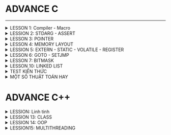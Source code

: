 # ADVANCE C
---

<details><summary>LESSON 1: Compiler - Macro</summary>
</p>

</p>

</details>

<details><summary>LESSION 2: STDARG - ASSERT</summary>
</p>
Thư viện Stdarg cung cấp các phương thức làm việc với các input parameter không xác định. Ví dụ điển hình là *scanf*,*printf*
Các tham số:
   + va_list:là một kiểu dữ liệu để đại diện cho danh sách các đối số biến đổi.
   + va_start: Bắt đầu một danh sách đối số biến đổi. Nó cần được gọi trước khi truy cập các đối số biến đổi đầu tiên.
   + va_arg: Truy cập một đối số trong danh sách. Hàm này nhận một đối số của kiểu được xác định bởi tham số thứ .
   + va_end: Kết thúc việc sử dụng danh sách đối số biến đổi. Nó cần được gọi trước khi kết thúc hàm.

Thư viện Assert
   + Cung cấp macro assert. 
   + Macro này được sử dụng để kiểm tra một điều kiện. 
   + Nếu điều kiện đúng (true), không có gì xảy ra và chương trình tiếp tục thực thi.
   + Nếu điều kiện sai (false), chương trình dừng lại và thông báo một thông điệp lỗi.
   + Dùng trong debug, dùng #define NDEBUG để tắt debug
</p>

</details>

<details><summary>LESSON 3: POINTER</summary>
</p>

### Introduction to Pointer in C
Pointer is the variable that store address of another object.

![image](https://github.com/NguyenNgocQuyen29/AdvanceC/assets/124705679/68cbf054-eb00-4e7b-a7d7-9d988eb7d704)

Ví dụ: một con trỏ P lưu địa chỉ của biến a. Khi đó p = &a 
*Khai báo con trỏ*: datatype *ptr;. Khi gọi p tức là con trỏ , nó lưu địa chỉ của biến a nên giá trị của con trỏ là địa chỉ của biến a(p = &a), còn muốn lấy giá trị của biến a thì dùng *ptr.

### Working with Pointer
1.
Ta có thể thay đổi giá trị của một biến thông qua con trỏ. Bằng cách trỏ tới địa chỉ của biến đó và thay đổi giá trị tay địa chỉ của biến.

![image](https://github.com/NguyenNgocQuyen29/AdvanceC/assets/124705679/3616c1d7-6ef9-4f67-a509-b0d0c143cca3)


Ở ví dụ này tôi đã trỏ tới địa chỉ của biến a và change value of a variable. The new value of a variable is 20. Tôi chỉ thay đổi giá trị tại vùng địa chỉ mà con trỏ trỏ tới chứ không thay đổi địa chỉ nên output của chương trình địa chỉ của a vẫn không thay đổi 
=> Out put của chương trình:

![image](https://github.com/NguyenNgocQuyen29/AdvanceC/assets/124705679/c07632fa-ddc2-4bd7-91b4-eb616b3a5c27)

2. Pointer Arithmetic
Giả sử địa chỉ của biến a là 2002 thì p+1 = ? Có phải là 2003 không?

![image](https://github.com/NguyenNgocQuyen29/AdvanceC/assets/124705679/10b8bfa7-6e79-4151-94f3-56463dec17fa)

Câu trả lời là không nhé. Bởi vì p là một con trỏ kiểu interger thì khi tăng nó lên 1 tức là đi tới địa chỉ của integer tiếp theo. Bởi vì size của integer là 4 byte nên go to the next integer, nghĩa là we need to skip four. Tức là p + 1 = 2002 + 4 = 2006.

3. Void Pointer 
Void Pointer: là con trỏ trỏ tới địa chỉ bất kì mà không cần biết kiểu dữ liệu của nó. Chúng ta chỉ được lưu địa chỉ của đối tượng khác vào con trỏ void chứ không xem được giá trị tại địa chỉ mà nó trỏ tơi

![image](https://github.com/NguyenNgocQuyen29/AdvanceC/assets/124705679/ee7a2725-7895-484d-b8dc-36cf4fbb52a6)

=> Dòng *p0, p0+1 sẽ lỗi, tại vì con trỏ void nó không có kiểu dữ liệu nên ta không thể lấy giá trị tại địa chỉ như này, còn p0+1 thì bản chất nó là trỏ tới địa chỉ tiếp theo, tức là cộng thêm kích thước của 1 con trỏ mà này kểu void->nó không có kiểu dữ liệu nên chúng ta không thể tính toán được địa chỉ. 
***=>Không thể lấy giá trị or địa chỉ tiếp theo khi dùng con trỏ void***
4. Pointer to Pointer
Là con trỏ lưu địa chỉ của con trỏ khác

![image](https://github.com/NguyenNgocQuyen29/AdvanceC/assets/124705679/cc6195d8-c200-4905-b557-2e340dcbc985)

Trong ví dụ này: q chính là con trỏ cấp 2.

*Cách nhớ:* 

            + int : khai báo biển có kiểu dử liệu là integer

            + int* : khai báo con trỏ lưu địa chỉ của biến
            
            + int**: khai báo con trỏ để lưu địa chỉ của con trỏ.

![image](https://github.com/NguyenNgocQuyen29/AdvanceC/assets/124705679/0ffabc9e-2796-4dbb-9d34-1247638bad54)

=> Muốn thay đổi giá trị của a mình chỉ cần gán: ***r = 10; output a = 10;
                                                 **q = *q + 2; output a = 12;

5. Pointers as function arguments - Call by Reference



</p>

</details>

<details><summary>LESSON 4: MEMORY LAYOUT</summary>
</p>
   
 **Mục đích bài học:** Cách tổ chức và phân bổ đóng vai trò quan trọng trong việc thực thi một chương trình. Hiểu được nó thì ta sẽ có nền tảng trong việc lập trình.

 In C programming language, **the memory layout** consists of the following sections:
> - Text segment.
> - Initialized data segment.
> - Uninitalized data segment.
> - Heap.
> - Stack.

 Diagram
 
![image](https://github.com/NguyenNgocQuyen29/AdvanceC/assets/124705679/afd40e65-9551-4a53-a6f3-58ae27f644fa)

#### - **Text Segment**: 
- Sau khi **compile** chương trình thì chúng ta sẽ có những file nhị phân (những file mà được dùng để execute chương trình của chúng ta khi đổ vào RAM), những file nhị phân (.o) này chứa những cái **instructions**. Và những cái instructions này sẽ stored ở Text Segment of the memory.  
- Text Segment chỉ được read không được modify.
#### - **Initialized Data**:
- Initialized Data( data segment): contain values of all static, global, external and constant những cái được initialized trong time thực thi chương trình(# 0).
- Được phép đọc - ghi (vì các value của variables sẽ thay đổi trong khi thực thi chương trình nó không mãi là một constant được nên phải có thể được modify).
- Ví dụ: dưới đây mình khai báo 2 biến , biến **c** được khái báo có giá trị nên nó sẽ nằm trong vùng **data segment** của memory, còn biến **a** sẽ không nằm trong vùng data mà sẽ nằm ở vùng khác.

   ![image](https://github.com/NguyenNgocQuyen29/AdvanceC/assets/124705679/9df292be-e1d7-4245-aa67-70c6256c496b)

#### - **Uninitialized Data**:
- Uninitialized Data(BSS): chứa những biến chưa khởi tạo giá trị, và cũng có thể chứa nhưng biến static or global mà được khởi tạo với giá trị là 0.
- Cho phép đọc và ghi.
- Trở lại ví dụ phía trên thì **a** variable sẽ stored in BSS.

> *Một kiểu dữ liệu thì sẽ không nằm trong vùng nào hết, khi nó khai báo biến thì biến đó mới được lưu trong vùng data (initialized or uninitialized) tùy thuộc vào giá trị mà biến đó được khai báo.*
#### - **Heap**:
- Dùng cho bộ nhớ để cấp phát động( trong thời gian chạy chương trình).
- Có thể điều khiển quá trình cấp phát hoặc giải phóng bộ nhớ bằng các câu lệnh như **malloc, calloc, relloc. free, delete,**...
- Khi dùng xong thì phải delete nếu không sẽ bị leak memory.
![image](https://github.com/NguyenNgocQuyen29/AdvanceC/assets/124705679/659d19b0-b7c7-470c-8cc8-ceeaf96db913)
- Malloc & Calloc: 
>- Malloc: void * malloc(size_t size);
>- Mục đích: cấp phát một vùng nhớ có kích thước là **size**.
>- Tham số truyền vào: **1**
>- Kết quả trả về: là một con trỏ tới vùng nhớ được cấp phát nếu success, NULL nếu fail.
>- Giá trị khởi tạo: là giá trị rác.

>- Calloc: void * calloc(size_t num, size_t size);
>- Mục đích: cấp phát một vùng nhớ có chứa **num** phần tử, mỗi phần tử có kích thước là **size**.
>- Tham số truyền vào: **2**
>- Kết quả trả về: là một con trỏ tới vùng nhớ được cấp phát nếu fail, NULL nếu success.
>- Giá trị khởi tạo: là 0.

Hiệu suất của **malloc** sẽ nhanh hơn **calloc** vì ngoài việc cấp phát vùng nhớ giống **malloc** thì **calloc** còn phải gán cho các phần tử của vùng nhớ vừa cấp phát giá trị là 0.
Muốn sử dụng calloc hay malloc thì tùy vào người dùng nếu không care tới value của vùng nhớ cấp phát thì use **malloc**, còn nếu muốn all có value bằng 0 thì mình dùng **calloc**.
#### - **Stack**:
-  Khác với Heap thì Stack là một vùng nhớ được cấp phát tự động 
- Mỗi khi các function được gọi thì nó sẽ được push vào vùng stack.

</p>

</details>
<details><summary>LESSION 5: EXTERN - STATIC - VOLATILE - REGISTER</summary>
</p>

### EXTERN ###
- Dùng để tham chiếu một biến, hàm có cùng name đã được định nghĩa ở nơi khác.
- Khai báo thôi chứ không định nghĩa, biến được kêu ra phải là biến toàn cục của file khác.
### STATIC ###
#### Static với biến cục bộ #### 
- Một biến được khai báo(định nghĩa hay không định nghĩa) thì nó sẽ bị thu hồi vùng nhớ sau khi ra hỏi hàm. Muốn giữ giá trị của nó không bị mất khi ra khỏi hàm thì dùng từ khóa **Static**.

Ví dụ nếu không dùng biến static:
 
![image](https://github.com/NguyenNgocQuyen29/AdvanceC/assets/124705679/fd25bd89-17b3-44ad-a9d5-521031dc7fab)            ![image](https://github.com/NguyenNgocQuyen29/AdvanceC/assets/124705679/a567a788-8c2a-497a-b739-b6c818cb3a3c)

               
Ví dụ nếu dùng biến static:

![image](https://github.com/NguyenNgocQuyen29/AdvanceC/assets/124705679/8ba48217-1993-4adc-b449-0c11dfe0608d)            ![image](https://github.com/NguyenNgocQuyen29/AdvanceC/assets/124705679/103c348a-60ff-48bd-a61a-4185ca616ded)

#### Static với biến toàn cục và hàm: ####
- Dùng được trong chương trình không cho bên ngoài dùng kể cả **EXTERN.**
### VOLATILE ###
### REGISTER ###

</p>

</details>

<details><summary>LESSON 6: GOTO - SETJMP</summary>
</p>
*Goto* là một từ khóa trong ngôn ngữ lập trình C cho phép người dùng nhảy đến một label đã được đặt trước đó trong cùng một. Không được khuyến khích dùng vì nó làm cho chương trình trở nên khó đọc và bảo trì. 
>- Ví dụ về từ khóa *go to*

                            #include <stdio.h>
                            void delay(double second)
                            {
                                double start = 0;
                                while (start < second * 6000000)
                                {
                                    start++;
                                }
                            }
                            // Khai báo các trạng thái đèn giao thông
                            typedef enum //1 thời điểm chỉ có 1 đèn để 
                            {
                                RED,
                                YELLOW,
                                GREEN
                            } TrafficLightState;
                            int main() {
                                // Ban đầu, đèn giao thông ở trạng thái đỏ
                                TrafficLightState state = RED;
                            
                                // Vòng lặp vô hạn để mô phỏng đèn giao thông
                                while (1) {
                                    switch (state) {
                                        case RED:
                                            printf("RED Light\n");
                                            delay(50);  // Giữ trạng thái đèn đỏ trong x giây
                                            
                                            // Chuyển đến trạng thái đèn xanh
                                            state = GREEN;
                                            goto skip_sleep;  // Nhảy qua sleep() khi chuyển trạng thái
                                        case YELLOW:
                                            printf("YELLOW Light\n");
                                            delay(20);  // Giữ trạng thái đèn vàng trong y giây
                                            
                                            // Chuyển đến trạng thái đèn đỏ
                                            state = RED;
                                            goto skip_sleep;  // Nhảy qua sleep() khi chuyển trạng thái
                                        case GREEN:
                                            printf("GREEN Light\n");
                                            delay(100);  // Giữ trạng thái đèn xanh trong z giây
                                            
                                            // Chuyển đến trạng thái đèn vàng
                                            state = YELLOW;
                                            goto skip_sleep;  // Nhảy qua sleep() khi chuyển trạng thái
                                    }
                                    // Nhãn để nhảy qua sleep() khi chuyển trạng thái
                                    skip_sleep:;
                                }
                                return 0;
                            }

 >- Trong ví dụ trên trạng thái đèn đỏ đầu tiên, khi chờ khoảng 50s thì trạng thái đèn xanh, nó sẽ thoát ra khỏi switch và bắt đầu switch case khác vì nó đã dùng label skip_Spleep (cái này được đặt ngoài hàm nên nôn na sẽ thoát khỏi hàm, lần lượt chuyển sang đèn khác thứ tự là **ĐỎ - XANH - VÀNG**
*Setjmp.h* là một thư viện trong ngôn ngữ lập trình C cung cấp 2 hàm là *setjmp* và *longjmp* dùng để xử lí ngoại lệ trong( nó không tiêu biểu để xử lí ngoại lệ trong ngôn ngữ này).
>- Ví dụ về *Setjmp.h*

                       #include <stdio.h>
                       #include <setjmp.h>
                       
                       jmp_buf buf;
                       int exception_code;
                       
                       #define TRY if ((exception_code = setjmp(buf)) == 0) 
                       #define CATCH(x) else if (exception_code == (x)) 
                       #define THROW(x) longjmp(buf, (x))
                       
                       
                       double divide(int a, int b) {
                           if (b == 0) {
                               THROW(1); // Mã lỗi 1 cho lỗi chia cho 0
                           }
                           return (double)a / b;
                       }
                       
                       int main() {
                           int a = 10;
                           int b = 0;
                           double result = 0.0;
                       
                           TRY {
                               result = divide(a, b);
                               printf("Result: %f\n", result);
                           } CATCH(1) {
                               printf("Error: Divide by 0!\n");
                           }
                       
                       
                           // Các xử lý khác của chương trình
                           return 0;
                       }
</p>

</details>

<details><summary>LESSON 7: BITMASK</summary>
</p>
   
Được sử dụng để tối ưu hóa bộ nhớ.

- NOT biswise: Khi thực hiện phép toán này thì kết quả của nó là đão của nó. Ví dụ: 1 not bitwise được kết quả là 0
- AND biswise: Kết quả là 1 nếu 2 bit đều là 1, còn lại là 0.
  * Có 1 phép toán hay. Ví dụ nếu ta muốn coi 1 số là chẵn lẽ thì mình có thể dùng %2 nhưng ngoài ra mình cũng có thể sử dụng bitwise AND(&). Mình chỉ cần & số đó với 1(&1).
  * Nếu kết quả là 1 thì số đó là số lẻ, còn kết quả là 0 thì số đó là số chẵn
  * Giải thích: tại vì số lẻ là số có bit bên trái ngoài cùng là 1, còn số chẵn thì là số 0. Khi &1 thì tất cả 7 bit trong đều về 0, còn trạng thái của bit cuối &1 thôi. Nên nếu 1&1 sẽ ra 1=>số chẵn, ngược lại số lẻ.
- OR biswise: 0 OR 0 là 0, còn lại là 1.
- XOR bitwise: giống nhau thì bằng 0, khác nhau = 1.
- Sift Left và Shif Right bitwise: << (dịch trái) , >> (dịch phải).
  * Thường ta sẽ bù bit 0 nhưng khi dịch phải có 1 lưu ý đó là: phải chú ý đến bit cao nhất(bit dấu).
  * Bit dấu: nếu bit max là 1 thì đó là số âm nên khi dịch phải mình bù vào số 1.
  * Còn nếu là số dương (bit dấu = 0) thì khi dịch phải truyền vào số 0.

## **LESSION 8: Struct - Union** 
## **LESSION 9: JSON**
JSON được thiết kế để dễ đọc và dễ viết cho con người, cũng như dễ dàng để phân tích và tạo ra cho máy tính. Nó sử dụng một cú pháp nhẹ dựa trên cặp key - value, tương tự như các đối tượng và mảng trong JavaScript. Mỗi đối tượng JSON bao gồm một tập hợp các cặp "key" và "value", trong khi mỗi mảng JSON là một tập hợp các giá trị.

![image](https://github.com/NguyenNgocQuyen29/AdvanceC/assets/124705679/d07554e4-417f-46d6-a95b-e2ec7cc5d5fd)

Có 6 loại định dạng trong JSON: *NULL, NUMBER, ARRAY, STRING, BOOLEAN, OBJECT.*
![image](https://github.com/NguyenNgocQuyen29/AdvanceC/assets/124705679/aafc3aad-85d5-49ec-97c3-a840059f4e96)

**một object có thể co nhiều key-value**
![image](https://github.com/NguyenNgocQuyen29/AdvanceC/assets/124705679/1963a8cf-ce0e-485d-92b3-487d9b8ef317)

</p>

</details>

<details><summary>LESSON 10: LINKED LIST</summary>
</p>

![image](https://github.com/NguyenNgocQuyen29/AdvanceC/assets/124705679/0153edae-9d15-4b48-be4c-f4ba1b1950a4)

Mình có một mảng này, muốn xóa 1 phần tử bất kì trong chuỗi ta làm lần lượt các bước: cho giá trị tại vị trí đó là *null* xong nhích giá trị hiện tại lên, giá trị phần tử cuối cùng mình reallocate để chuỗi còn (n-1) phần tử. **=> Đặt ra vấn đề:Nếu như một mảng có 10000 phần tử chả nhẻ xóa ở vị trí bất kì mình dịch chuyển 9999 vòng lặp như thế sao?**
Hoặc ví dụ nếu mình muốn thêm một phần tử thì các bước : cấp phát thêm ở vị trí cuối mảng (null), sau đó xê dịch lần lượt ra.

*=> Việc xóa hay chèn 1 phần tử rất là mất thời gian* => người ta đưa ra **linked list(mảng nhân tạo)** 

Linked List là một cấu trúc dữ liệu trong lập trình máy tính dùng để tổ chức và lưu trữ dữ liệu. Một linked list bao gồm một chuỗi các nút (node), mỗi nút chứa một giá trị dữ liệu hoặc một con trỏ(pointer) tới nút tiếp theo trong chuỗi. Note cuối thì con trỏ NULL.
![image](https://github.com/NguyenNgocQuyen29/AdvanceC/assets/124705679/4eb21968-3ec1-47fb-add8-267b0711b462)

Muốn thêm một node vào cuối một mảng thì mình tạo ra một note trước, giá trị của con trỏ là null, sau đó mình lưu địa chỉ của nó vào pointer của note trước nó.

![image](https://github.com/NguyenNgocQuyen29/AdvanceC/assets/124705679/1ef71755-233e-46dd-bc8a-60fbfc47ba5a)

*Ví dụ:* thêm node vào vị trí thứ 2 của mảng: ta chỉ cần thay đổi pointer của nút cần thêm vào là dịa chỉ của phần từ tiếp theo , và thay đổi pointer của nút trước đó thành địa chỉ của nút mình muốn thêm vào

![image](https://github.com/NguyenNgocQuyen29/AdvanceC/assets/124705679/ecddb42e-c932-490e-b0a5-d92d97b9e8b5)

Tương tự ví dụ:

![image](https://github.com/NguyenNgocQuyen29/AdvanceC/assets/124705679/46abea42-aac1-4728-8614-21e1238296eb)

=>Muốn xóa một phần tử tại vị trí bất kì ta chỉ cần gì note của phần tử đó vào node của phần tử đứng trước đó(tương đương với ghi địa chỉ của phần tử tiếp theo vào vị trí của phần tử đứng trước đó vì note của phần tử đó lưu địa chỉ của phần tử đứng sau)

</p>

</details>

<details><summary>TEST KIẾN THỨC</summary>
</p>

***Interview Buổi 1***: 17/05/2024 ~ Cố lên Quyên ơi ~
PHÂN VÙNG NHỚNHỚ
## **Câu 1: Sự khác nhau giữa MACRO và FUNCTION và INLINE FUNCTION**

![image](https://github.com/NguyenNgocQuyen29/AdvanceC/assets/124705679/1ad5ec14-7d7e-4547-9a31-5f275a982c1a)

+ Macro: được xử lí bởi preprocessor, nó đơn giản chỉ là thay thế đoạn code vào chỗ được gọi trước khi biên dịch.
+ Function: được xử lí bởi compiler, khi hàm được gọi thì nó sẽ lưu địa chỉ hiện tại vào stack, rồi nhảy đến hàm được gọi thực hiện và nhận kết quả return, sau đỏ quay lại vị trí trong stack để tiếp tục thực hiện chương trình.
+ Inline: thay thế đoạn mã đã được biên dịch vào chỗ được gọi.
+ Tốc độ: ***Macro > Inline > Function***. Macro thời gian chạy nhanh vì được xử lí ở preprocessor. Inline và hàm tuy đều được xử lí bởi compiler nhưng mà inline nó thay thế đoạn code luôn không cần lưu địa chỉ giống hàm.
+ Kích thước: ***Macro > Inline > Function***. Tại vì hàm chỉ được được dùng mỗi khi gọi thôi.
## **Câu 2: Các phân vùng nhớ trên RAM và đặc tính của từng phân vùng**

![image](https://github.com/NguyenNgocQuyen29/AdvanceC/assets/124705679/c6bc84e5-6159-4a0b-b006-24a33a6af604)

Có 5 phân vùng nhớ trêm RAM (MEMORY LAYOUT):
+ Text: - ở phân vùng này chứa các mã thực thi.
        - chứa các biến con trỏ kiểu char hoặc các const.
        - Quyền truy cập: các biến mà lưu ở vùng này chỉ phép được đọc chứ không được ghi.
  
+ Ininitalized data(Data): - vùng này chứa các biến toàn cục or static đã được khai báo với giá trị khác 0
                           - Quyền truy cập: có thể đọc và ghi.
                           - Các biến sẽ được thu hồi khi chương trình kết thúc.

+ Uninitalized data(BSS):  - vùng này chứa các biến toàn cục or static khai báo với giá trị bằng 0 hoặc chưa gán giá trị.
                           - Quyền truy cập: có thể được đọc và ghi.
  
+ Heap: - Sử dụng để cấp phát bộ nhớ trong quá trình thực thi chương trình.
        - Cho phép chương trình tạo ra và giải phòng bộ nhớ theo nhu cầu, thích ứng với sự biến đổi của dữ liệu trong quá trình chạy.
        - Các hàm: malloc(), calloc() dùng để cấp phát động, hàm realloc(), free() để giải phóng bộ nhớ.
  
+ Stack: - chứa các biến cục bộ, các tham số truyền vào hàm.
         - Quyền truy cập: có thể được đọc và ghi.
         - Sau khi ra khỏi hàm sẽ tự động thu hồi vùng nhớ.

## Câu 3: So sánh Array và con trỏ mảng
- Khi khai báo một mảng thì cho dù mảng đó ở đâu đi chăng nửa thì cũng nằm ở trong 3 vùng đó là Data,BSS,Stack (nếu mảng toàn cục gán giá trị thì ở data, toàn cục chưa khai báo giá trị thì ở bss, hay cục bộ or truyền vào hàm thì cũng nằm ở stack) cả 3 vùng này đều có thể đọc và ghi.

- Con trỏ kiểu char (hay các const): nằm ở vùng text nên chỉ có quyền được đọc , không có quyền được ghi.

## Câu 4: So sánh Malloc và Calloc. Khi nào sử dụng?
Maloc: - cấp phát một vùng nhớ với kích thước là size
       - tham số truyền vào là 1
       - Giá trị khởi tạo là rác

Calloc: - cấp phát vùng nhớ gồm ***num*** phần tử, một phần tử có kích thước là size.
        - tham số truyền vào là 2
        - giá trị khởi tạo là 2

Sử dụng: 
      + Malloc: khi tính toán được kích thước của vùng nhờ cần cấp, khi không quan tâm đến giá trị của vùng nhớ cần khởi tạo thì dùng malloc.
      + Calloc: chỉ cần nhập vào số lượng phần tử và kích thước của mỗi phần tử thì calloc sẽ tự tính toán và cấp phát bộ nhớ cần thiết, khi muốn giá trị mặc định của vùng nhớ cần tạo bằng 0 thì dùng calloc.

Tốc độ: malloc sẽ nhanh hơn vì calloc nó tốn thời gian để khởi tạo giá trị mặc định của các vùng nhớ = 0.
## Câu 5: cho đoạn code:
         int main(int argc, char const *argc[]){
               uint32_t var = 0x01049832;
               (uint8_t)var = ?;
         }

Đáp án: 32

Giải thích:uint8_t chỉ lưu trữ được giá trị 8bit thôi.

STORAGE CLASSES
## **Câu 1: Biến STATIC**
**Static toàn cục(GLOBAL)**: bình thường biến toàn cục có thể được dùng ở file khác dùng các pp như include,extern. Nhưng nếu chỉ muốn biến toàn cục đó dùng trong file hiện tại thôi thì mình sẽ dùng nó chung với từ khóa STATIC. 

**Static cục bộ(LOCAL)**: bình thường một biến cục bộ(nằm trong stack) thì nó sẽ bị thu hồi vùng nhớ khi ra khỏi hàm. Biến static cục bộ nghĩa là khi được khai báo thì biến nó tồn tại trong suốt thời gian thực thi chương trình nhưng chỉ được thực thi trong hàm chứa nó thôi.

## **Câu 2: Biến REGISTER VÀ VOLATILE**

**REGISTER**:Trong khi các biến khai báo trong chương trình thì đặt ở bộ nhớ ngoài (RAM chẳng hạn …). Do đó với khai báo biến thông thường, để thực hiện một phép tính thì cần có 3 bước.
 + Nạp giá trị từ vùng nhớ chứa biến vào 
 + Yêu cầu ALU xử lý register vừa được nạp giá trị.
 + Đưa kết quả vừa xử lý của ALU ra ngoài vùng nhớ chứa biến.
Khi thêm từ khóa register để khai báo biến, thì tức là ta đã yêu cầu trình biên dịch ưu tiên đặc biệt dành luôn vùng register để chứa biến đó. Và hiển nhiên khi thực hiện tính toán trên biến đó thì giảm được bước 1 và 3, giảm bớt thủ tục vậy nên hiệu năng tăng lên.
  
**VOLATILE**: Một biến cần được khai báo dưới dạng biến volatile khi nào? Khi mà giá trị của nó có thể thay đổi một cách không báo trước. Việc khai báo biến volatile là rất cần thiết để tránh những lỗi sai khó phát hiện do tính năng optimization của compiler. 3 ví dụ trong thực tế nên dùng biến volatile
 + Memory-mapped peripheral registers (thanh ghi ngoại vi có ánh xạ đến ô nhớ)
 + Biến toàn cục được truy xuất từ các tiến trình con xử lý ngắt (interrupt service routine)
 + Biến toàn cục được truy xuất từ nhiều tác vụ trong một ứng dụng đa luồng.

</p>

</details>


<details><summary>MỘT SỐ THUẬT TOÁN HAY</summary>
</p>
Số âm & Số dương:

   ![image](https://github.com/NguyenNgocQuyen29/AdvanceC/assets/124705679/fca931ea-0af4-4271-a004-401f1c6aff48)


## Câu 1: Tìm giá trị Max của 2 số mà không dùng if else, switch case, toán tử 3 ngôi, toán tử so sánh.
printf("%d" , (a+b+abs(a-b))/2);

## Câu 2: Một số thuật toán sắp xếp
Sắp xết chọn(Selection Sort)

![image](https://github.com/NguyenNgocQuyen29/AdvanceC/assets/124705679/febde365-f6f9-4446-8daa-37a6909708c9)

![image](https://github.com/NguyenNgocQuyen29/AdvanceC/assets/124705679/a96c19dd-e3b3-4335-bc47-0492be6886a1)


</p>

</details>

# ADVANCE C++

<details><summary>LESSION: Linh tinh</summary>
</p>
   
**1. Câu lệnh để nhận dữ liệu trên 1 dòng:** ![image](https://github.com/NguyenNgocQuyen29/AdvanceC/assets/124705679/a68fc70c-d085-4c3b-8868-9a201455572d)



</p>
</details>
<details><summary>LESSION 13: CLASS</summary>
</p>

Trong C++, từ khóa 'class' dùng để định nghĩa một lớp, là một cấu trúc dữ liệu tự định nghĩa có thể chứa dữ liệu và các hàm thành viên liên quan.

![image](https://github.com/NguyenNgocQuyen29/AdvanceC/assets/124705679/d8327aae-3ff8-4bb8-bc0d-848d89e9d27f)

Trong C++ thì các biến(variable) gọi là property, các hàm(function) gọi là method

- Declaring Object

  ![image](https://github.com/NguyenNgocQuyen29/AdvanceC/assets/124705679/f5ed4cdc-a743-435c-89b5-375f1e8112c3)

- Contructor trong C++ là một method sẽ được tự động gọi khi object được tạo ra. Constructor sẽ có tên trùng với tên của class.
- Deconstructor trong C++ là một method sẽ được tự động gọi khi object được giải phóng. Deconstructor có tên trùng với tên của class , thêm ~ ở trước tên.

***Static Keyword***:
- Nếu như một property được khai báo với từ khóa static thì các object trong class sẽ dùng chung địa chỉ vơi property này.

![image](https://github.com/NguyenNgocQuyen29/AdvanceC/assets/124705679/331ff9b4-7d0b-4ca8-b4d6-856dc11c5f8b)

Output của chương trình trên:

![image](https://github.com/NguyenNgocQuyen29/AdvanceC/assets/124705679/470af029-a2cd-46a2-9246-a42ab3d8a4eb)

Các object trong class dùng biến var thì sẽ có chung địa chỉ.

- Nếu như một method được khai báo với từ khóa static:
 >- Method này độc lập với bất kỳ đối tượng nào của lớp.
 >- Method này có thể được gọi ngay cả khi không có đối tượng nào của class tồn tại.
 >- Method này có thể được truy cập bằng cách sử dụng tên class thông qua toán tử :: .
 >- Method này có thể truy cập các static property và các static method bên trong hoặc bên ngoài class.
 >- Method có phạm vi bên trong class và không thể truy cập con trỏ đối tượng hiện tại.

## Binary Search ##

[</p>

</details>

<details><summary>LESSION 14: OOP</summary>
</p>

 ### OOP1. Inheritance
 Nó kế thừa tính năng của một lớp khác
 Nó bao gồm các loại:
          - Single: A derived class with only base class is called inheritence.
          - Multilevel: A derived class with a base class and that base class is derived class of another 
          - Multiple: A dirived classes with multiple base class. 
          - Heritical:  Multiple dirived classes with same base class.
          - Hybrid: kết hợp Multiple và Heritical
          - Multipath: a derived class with two base class and two base class have one common base class.

Mode of inheritance:
+ public( visible to everyone)
+ protected ( visible to current class and derived class only)
+ private ( visible to current class only).

### OOP. Polimorphism
Có  2 loại polimorphism
- Compiler Time Polimorphism
  + Function Overloading
  + Operator Overloading
- Runtime Polimorphism
  + function overriding (using virtual functions)
 
**Vitual Function**
1. Vitual Function cann't be static and also cann't be a friend function of another class.
2. A class can have virutal destructor but can't have vitual constructor.
3. There are two types of vitual function in C++
   
         + Vitual Function
   
         + Pure Vitual Function

   ![image](https://github.com/NguyenNgocQuyen29/AdvanceC/assets/124705679/7ab1b262-3dfa-437e-b5b6-eb5586d1e466)


</p>
</details>

<details><summary>LESSION15: MULTITHREADING</summary>
</p>


<details><summary>V models</summary>
</p>
   

![image](https://github.com/NguyenNgocQuyen29/AdvanceC/assets/124705679/b14f85cc-9791-4e94-8f7b-357abad8195e)

***Quy trình phát triển phần mềm:***
*Requirement:*
   - Thu thập yêu cầu từ khách hàng(đọc kỹ mô tả và các yêu cầu của task).
   - Phân tích tính năng cụ thể.

*Requirement Analysis:*
   - Phân tích cụ thể yêu cầu, hiểu những gì mình phải phát triển.
   - Xác dịnh rủi ro , yêu cu bổ sung nếu cần thiết.

(Liệt kê ra những điều mình biết và chưa biết, ước chừng thời gian để mình thực hiện)
*Design*
- Viết chương trình (build được, ko có lỗi và fix các warning).
- Test Planning: ở trên thì mới viết chương trình nó chạy được thôi nhưng chưa chắc đúng, ở bước này xây dựng sản phẩm dựa trên quy trình thiết kế 

*Development*
- Phát triển sản phẩm

*Unit Test*
- Test từng module

*Integration Test*
- Gôp các module lại vầ Test tính năng hoàn chỉnh để xem nó thực hiện theo luồng hay không.

*System Test*
**

</p>
</details>



